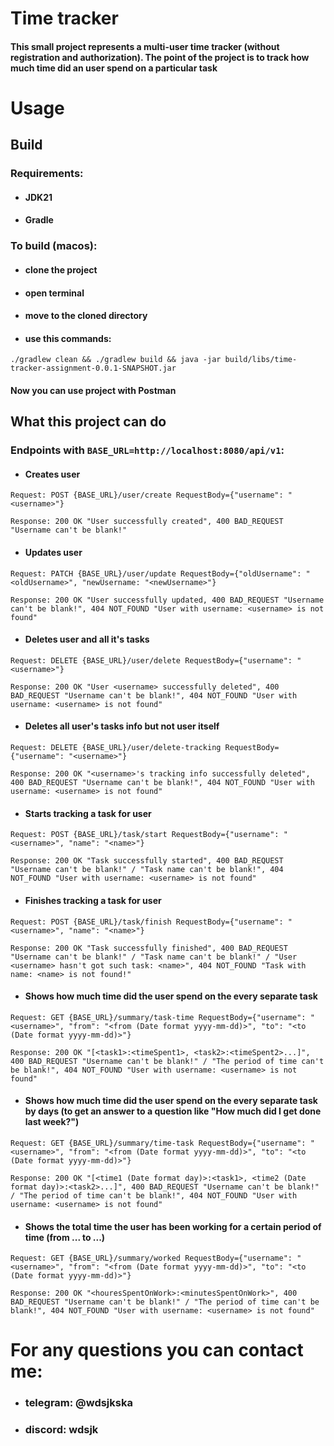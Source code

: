 # Time tracker
#### This small project represents a multi-user time tracker (without registration and authorization). The point of the project is to track how much time did an user spend on a particular task

# Usage

## Build

### Requirements:
- #### JDK21
- #### Gradle

### To build (macos):
- #### clone the project
- #### open terminal
- #### move to the cloned directory
- #### use this commands: 

`./gradlew clean && ./gradlew build && java -jar build/libs/time-tracker-assignment-0.0.1-SNAPSHOT.jar`
#### Now you can use project with Postman

## What this project can do

### Endpoints with `BASE_URL=http://localhost:8080/api/v1`:
- #### Creates user

`Request: POST {BASE_URL}/user/create RequestBody={"username": "<username>"}`

`Response: 200 OK "User successfully created", 400 BAD_REQUEST "Username can't be blank!"`

- #### Updates user

`Request: PATCH {BASE_URL}/user/update RequestBody={"oldUsername": "<oldUsername>", "newUsername: "<newUsername>"}`

`Response: 200 OK "User successfully updated, 400 BAD_REQUEST "Username can't be blank!", 404 NOT_FOUND "User with username: <username> is not found"`

- #### Deletes user and all it's tasks

`Request: DELETE {BASE_URL}/user/delete RequestBody={"username": "<username>"}`

`Response: 200 OK "User <username> successfully deleted", 400 BAD_REQUEST "Username can't be blank!", 404 NOT_FOUND "User with username: <username> is not found"`

- #### Deletes all user's tasks info but not user itself

`Request: DELETE {BASE_URL}/user/delete-tracking RequestBody={"username": "<username>"}`

`Response: 200 OK "<username>'s tracking info successfully deleted", 400 BAD_REQUEST "Username can't be blank!", 404 NOT_FOUND "User with username: <username> is not found"`

- #### Starts tracking a task for user

`Request: POST {BASE_URL}/task/start RequestBody={"username": "<username>", "name": "<name>"}`

`Response: 200 OK "Task successfully started", 400 BAD_REQUEST "Username can't be blank!" / "Task name can't be blank!", 404 NOT_FOUND "User with username: <username> is not found"`

- #### Finishes tracking a task for user

`Request: POST {BASE_URL}/task/finish RequestBody={"username": "<username>", "name": "<name>"}`

`Response: 200 OK "Task successfully finished", 400 BAD_REQUEST "Username can't be blank!" / "Task name can't be blank!" / "User <username> hasn't got such task: <name>", 404 NOT_FOUND "Task with name: <name> is not found!"`

- #### Shows how much time did the user spend on the every separate task

`Request: GET {BASE_URL}/summary/task-time RequestBody={"username": "<username>", "from": "<from (Date format yyyy-mm-dd)>", "to": "<to (Date format yyyy-mm-dd)>"}`

`Response: 200 OK "[<task1>:<timeSpent1>, <task2>:<timeSpent2>...]", 400 BAD_REQUEST "Username can't be blank!" / "The period of time can't be blank!", 404 NOT_FOUND "User with username: <username> is not found"`

- #### Shows how much time did the user spend on the every separate task by days (to get an answer to a question like "How much did I get done last week?")

`Request: GET {BASE_URL}/summary/time-task RequestBody={"username": "<username>", "from": "<from (Date format yyyy-mm-dd)>", "to": "<to (Date format yyyy-mm-dd)>"}`

`Response: 200 OK "[<time1 (Date format day)>:<task1>, <time2 (Date format day)>:<task2>...]", 400 BAD_REQUEST "Username can't be blank!" / "The period of time can't be blank!", 404 NOT_FOUND "User with username: <username> is not found"`

- #### Shows the total time the user has been working for a certain period of time (from ... to ...)

`Request: GET {BASE_URL}/summary/worked RequestBody={"username": "<username>", "from": "<from (Date format yyyy-mm-dd)>", "to": "<to (Date format yyyy-mm-dd)>"}`

`Response: 200 OK "<houresSpentOnWork>:<minutesSpentOnWork>", 400 BAD_REQUEST "Username can't be blank!" / "The period of time can't be blank!", 404 NOT_FOUND "User with username: <username> is not found"`

# For any questions you can contact me:
- ### telegram: @wdsjkska
- ### discord: wdsjk